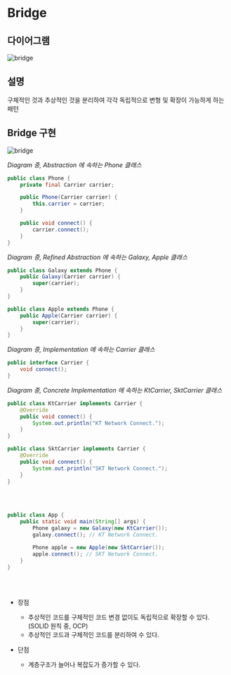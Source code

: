 # Bridge

## 다이어그램

![bridge](@src/bridge_diagram.png)

## 설명

구체적인 것과 추상적인 것을 분리하여 각각 독립적으로 변형 및 확장이 가능하게 하는 패턴

## Bridge 구현

![bridge](@src/bridge_diagram_2.png)

_Diagram 중, Abstraction 에 속하는 Phone 클래스_
```java
public class Phone {
    private final Carrier carrier;

    public Phone(Carrier carrier) {
        this.carrier = carrier;
    }

    public void connect() {
        carrier.connect();
    }
}
```

_Diagram 중, Refined Abstraction 에 속하는 Galaxy, Apple 클래스_
```java
public class Galaxy extends Phone {
    public Galaxy(Carrier carrier) {
        super(carrier);
    }
}

public class Apple extends Phone {
    public Apple(Carrier carrier) {
        super(carrier);
    }
}
```

_Diagram 중, Implementation 에 속하는 Carrier 클래스_
```java
public interface Carrier {
    void connect();
}
```

_Diagram 중, Concrete Implementation 에 속하는 KtCarrier, SktCarrier 클래스_
```java
public class KtCarrier implements Carrier {
    @Override
    public void connect() {
        System.out.println("KT Network Connect.");
    }
}

public class SktCarrier implements Carrier {
    @Override
    public void connect() {
        System.out.println("SKT Network Connect.");
    }
}
```

<br><br>

```java
public class App {
    public static void main(String[] args) {
        Phone galaxy = new Galaxy(new KtCarrier());
        galaxy.connect(); // KT Network Connect.

        Phone apple = new Apple(new SktCarrier());
        apple.connect(); // SKT Network Connect.
    }
}
```

<br><br>

* 장점
    * 추상적인 코드를 구체적인 코드 변경 없이도 독립적으로 확장할 수 있다. (SOLID 원칙 중, OCP)
    * 추상적인 코드과 구체적인 코드를 분리하여 수 있다.

* 단점
    * 계층구조가 늘어나 복잡도가 증가할 수 있다.